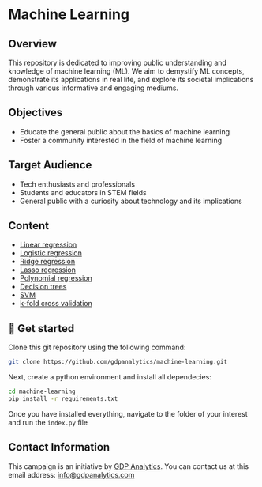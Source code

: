 # Machine Learning

## Overview
This repository is dedicated to improving public understanding and knowledge of machine learning (ML). We aim to demystify ML concepts, demonstrate its applications in real life, and explore its societal implications through various informative and engaging mediums.

## Objectives
- Educate the general public about the basics of machine learning
- Foster a community interested in the field of machine learning

## Target Audience
- Tech enthusiasts and professionals
- Students and educators in STEM fields
- General public with a curiosity about technology and its implications

## Content
- [Linear regression](https://github.com/gdpanalytics/machine-learning/tree/master/linear_regression)
- [Logistic regression](https://github.com/gdpanalytics/machine-learning/tree/master/logistic_regression)
- [Ridge regression](https://github.com/gdpanalytics/machine-learning/tree/master/ridge_regression)
- [Lasso regression](https://github.com/gdpanalytics/machine-learning/tree/master/lasso_regression)
- [Polynomial regression](https://github.com/gdpanalytics/machine-learning/tree/master/polynomial_regression)
- [Decision trees](https://github.com/gdpanalytics/machine-learning/tree/master/decision_trees)
- [SVM](https://github.com/gdpanalytics/machine-learning/tree/master/svm)
- [k-fold cross validation](https://github.com/gdpanalytics/machine-learning/tree/master/k_fold_cv)

## :rocket: Get started
Clone this git repository using the following command:
```sh
git clone https://github.com/gdpanalytics/machine-learning.git
```
Next, create a python environment and install all dependecies:
```sh
cd machine-learning
pip install -r requirements.txt
```
Once you have installed everything, navigate to the folder of your interest and run the `index.py` file


## Contact Information
This campaign is an initiative by [GDP Analytics](https://www.gdpanalytics.com/). You can contact us at this email address: [info@gdpanalytics.com](mailto:info@gdpanalytics.com?subject=Contact%20information)